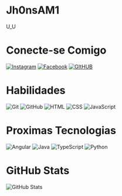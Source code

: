 # Jh0nsAM1 
U_U
# Conecte-se Comigo
[![Instagram](https://img.shields.io/badge/Instagram-000?style=for-the-badge&logo=instagram)](https://www.instagram.com/jo_macedox/) [![Facebook](https://img.shields.io/badge/Facebook-000?style=for-the-badge&logo=facebook)](https://www.facebook.com/JonathanMacedo/) [![GItHUB](https://img.shields.io/badge/GitHub-000?style=for-the-badge&logo=GitHUB)](https://www.github.com/Jh0onsAM1/)
# Habilidades
![Git](https://img.shields.io/badge/git-000?style=for-the-badge&logo=git) ![GitHub](https://img.shields.io/badge/github-000?style=for-the-badge&logo=github) ![HTML](https://img.shields.io/badge/html-000?style=for-the-badge&logo=html5) ![CSS](https://img.shields.io/badge/css-000?style=for-the-badge&logo=css3)
![JavaScript](https://img.shields.io/badge/JavaScript-000?style=for-the-badge&logo=javascript) 
# Proximas Tecnologias
![Angular](https://img.shields.io/badge/angular-000?style=for-the-badge&logo=angular) ![Java](https://img.shields.io/badge/java-000?style=for-the-badge&logo=Java) ![TypeScript](https://img.shields.io/badge/TypeScript-000?style=for-the-badge&logo=typescript) ![Python](https://img.shields.io/badge/Python-000?style=for-the-badge&logo=python)
# GitHub Stats
![GitHub Stats](https://github-readme-stats.vercel.app/api?username=Jh0nsAM1&theme=transparent&bg_color=000&border_color=30A3DC&show_icons=true&icon_color=30A3DC&title_color=E94D5F&text_color=FFF)

